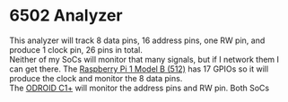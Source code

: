 # 6502 Analyzer

This analyzer will track 8 data pins, 16 address pins, one RW pin, and produce 1 clock pin, 26 pins in total.  
Neither of my SoCs will monitor that many signals, but if I network them I can get there.
The [Raspberry Pi 1 Model B (512)](rpi1_modb_rev2.md) has 17 GPIOs so it will produce the clock and monitor the 8 data pins.  
The [ODROID C1+](odroid_c1.md) will monitor the address pins and RW pin.
Both SoCs 

